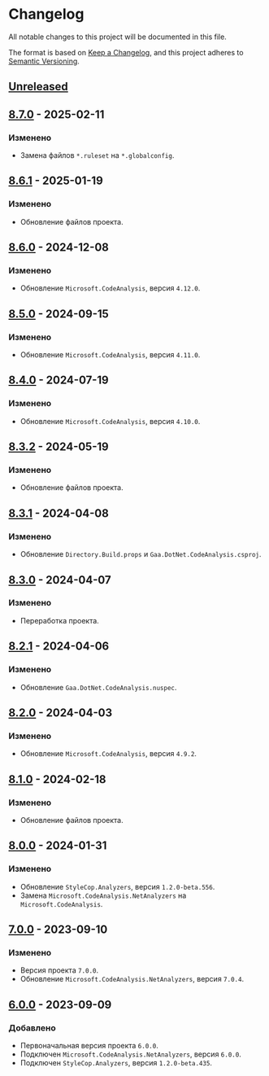 # Changelog

All notable changes to this project will be documented in this file.

The format is based on [Keep a Changelog](http://keepachangelog.com/ru/1.0.0/), and this project adheres to [Semantic Versioning](https://semver.org/lang/ru/spec/v2.0.0.html).

## [Unreleased]

## [8.7.0] - 2025-02-11

### Изменено

- Замена файлов `*.ruleset` на `*.globalconfig`.

## [8.6.1] - 2025-01-19

### Изменено

- Обновление файлов проекта.

## [8.6.0] - 2024-12-08

### Изменено

- Обновление `Microsoft.CodeAnalysis`, версия `4.12.0`.

## [8.5.0] - 2024-09-15

### Изменено

- Обновление `Microsoft.CodeAnalysis`, версия `4.11.0`.

## [8.4.0] - 2024-07-19

### Изменено

- Обновление `Microsoft.CodeAnalysis`, версия `4.10.0`.

## [8.3.2] - 2024-05-19

### Изменено

- Обновление файлов проекта.

## [8.3.1] - 2024-04-08

### Изменено

- Обновление `Directory.Build.props` и `Gaa.DotNet.CodeAnalysis.csproj`.

## [8.3.0] - 2024-04-07

### Изменено

- Переработка проекта.

## [8.2.1] - 2024-04-06

### Изменено

- Обновление `Gaa.DotNet.CodeAnalysis.nuspec`.

## [8.2.0] - 2024-04-03

### Изменено

- Обновление `Microsoft.CodeAnalysis`, версия `4.9.2`.

## [8.1.0] - 2024-02-18

### Изменено

- Обновление файлов проекта.

## [8.0.0] - 2024-01-31

### Изменено

- Обновление `StyleCop.Analyzers`, версия `1.2.0-beta.556`.
- Замена `Microsoft.CodeAnalysis.NetAnalyzers` на `Microsoft.CodeAnalysis`.

## [7.0.0] - 2023-09-10

### Изменено

- Версия проекта `7.0.0`.
- Обновление `Microsoft.CodeAnalysis.NetAnalyzers`, версия `7.0.4`.

## [6.0.0] - 2023-09-09

### Добавлено

- Первоначальная версия проекта `6.0.0`.
- Подключен `Microsoft.CodeAnalysis.NetAnalyzers`, версия `6.0.0`.
- Подключен `StyleCop.Analyzers`, версия `1.2.0-beta.435`.

[Unreleased]: https://github.com/g-aa/gaa-dotnet-code-analysis/compare/v8.7.0...master
[8.7.0]: https://github.com/g-aa/gaa-dotnet-code-analysis/compare/v8.6.1...v8.7.0
[8.6.1]: https://github.com/g-aa/gaa-dotnet-code-analysis/compare/v8.6.0...v8.6.1
[8.6.0]: https://github.com/g-aa/gaa-dotnet-code-analysis/compare/v8.5.0...v8.6.0
[8.5.0]: https://github.com/g-aa/gaa-dotnet-code-analysis/compare/v8.4.0...v8.5.0
[8.4.0]: https://github.com/g-aa/gaa-dotnet-code-analysis/compare/v8.3.2...v8.4.0
[8.3.2]: https://github.com/g-aa/gaa-dotnet-code-analysis/compare/v8.3.1...v8.3.2
[8.3.1]: https://github.com/g-aa/gaa-dotnet-code-analysis/compare/v8.3.0...v8.3.1
[8.3.0]: https://github.com/g-aa/gaa-dotnet-code-analysis/compare/v8.2.1...v8.3.0
[8.2.1]: https://github.com/g-aa/gaa-dotnet-code-analysis/compare/v8.2.0...v8.2.1
[8.2.0]: https://github.com/g-aa/gaa-dotnet-code-analysis/compare/v8.1.0...v8.2.0
[8.1.0]: https://github.com/g-aa/gaa-dotnet-code-analysis/compare/v8.0.0...v8.1.0
[8.0.0]: https://github.com/g-aa/gaa-dotnet-code-analysis/compare/v7.0.0...v8.0.0
[7.0.0]: https://github.com/g-aa/gaa-dotnet-code-analysis/compare/v6.0.0...v7.0.0
[6.0.0]: https://github.com/g-aa/gaa-dotnet-code-analysis/releases/tag/v6.0.0